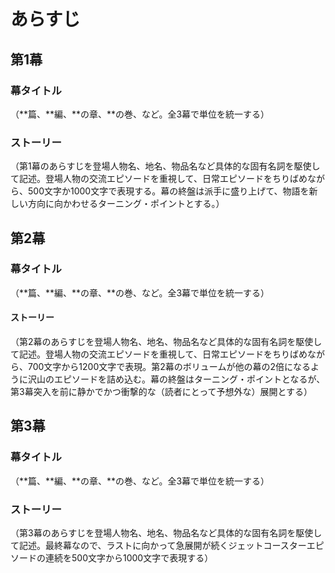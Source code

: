 # あらすじ
## 第1幕
### 幕タイトル
（**篇、**編、**の章、**の巻、など。全3幕で単位を統一する）
### ストーリー
（第1幕のあらすじを登場人物名、地名、物品名など具体的な固有名詞を駆使して記述。登場人物の交流エピソードを重視して、日常エピソードをちりばめながら、500文字か1000文字で表現する。幕の終盤は派手に盛り上げて、物語を新しい方向に向かわせるターニング・ポイントとする。）

## 第2幕
### 幕タイトル
（**篇、**編、**の章、**の巻、など。全3幕で単位を統一する）
#### ストーリー
（第2幕のあらすじを登場人物名、地名、物品名など具体的な固有名詞を駆使して記述。登場人物の交流エピソードを重視して、日常エピソードをちりばめながら、700文字から1200文字で表現。第2幕のボリュームが他の幕の2倍になるように沢山のエピソードを詰め込む。幕の終盤はターニング・ポイントとなるが、第3幕突入を前に静かでかつ衝撃的な（読者にとって予想外な）展開とする）

## 第3幕
### 幕タイトル
（**篇、**編、**の章、**の巻、など。全3幕で単位を統一する）
### ストーリー
（第3幕のあらすじを登場人物名、地名、物品名など具体的な固有名詞を駆使して記述。最終幕なので、ラストに向かって急展開が続くジェットコースターエピソードの連続を500文字から1000文字で表現する）
